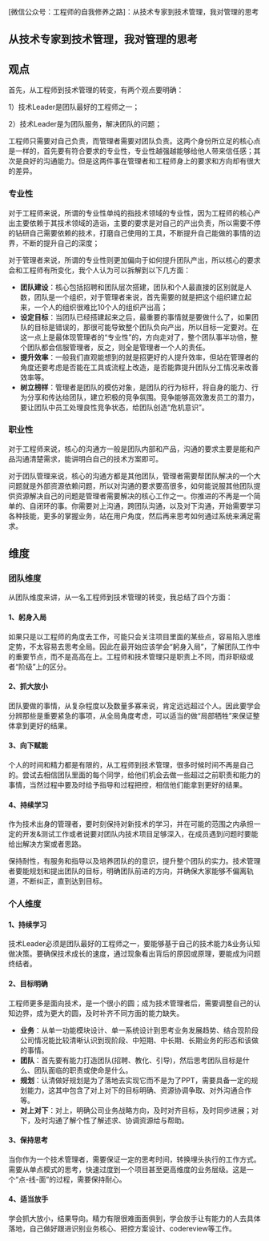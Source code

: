 [微信公众号：工程师的自我修养之路]：从技术专家到技术管理，我对管理的思考



## 从技术专家到技术管理，我对管理的思考

## 观点

首先，从工程师到技术管理的转变，有两个观点要明确：

1）技术Leader是团队最好的工程师之一；

2）技术Leader是为团队服务，解决团队的问题；

工程师只需要对自己负责，而管理者需要对团队负责。这两个身份所立足的核心点是一样的，首先要有符合要求的专业性，专业性越强越能够给他人带来信任感；其次是良好的沟通能力。但是这两件事在管理者和工程师身上的要求和方向却有很大的差异。

### 专业性

   对于工程师来说，所谓的专业性单纯的指技术领域的专业性，因为工程师的核心产出主要依赖于其技术领域的造诣，主要的要求是对自己的产出负责，所以需要不停的钻研自己需要依赖的技术，打磨自己使用的工具，不断提升自己能做的事情的边界，不断的提升自己的深度；

对于管理者来说，所谓的专业性则更加偏向于如何提升团队产出，所以核心的要求会和工程师有所变化，我个人认为可以拆解到以下几方面：

- **团队建设**：核心包括招聘和团队层次搭建，团队和个人最直接的区别就是人数，团队是一个组织，对于管理者来说，首先需要的就是把这个组织建立起来，一个人的组织很难比10个人的组织产出高；
- **设定目标**：当团队已经搭建起来之后，最重要的事情就是要做什么了，如果团队的目标是错误的，那很可能导致整个团队负向产出，所以目标一定要对。在这一点上是最体现管理者的“专业性”的，方向走对了，整个团队事半功倍，整个团队都会信服管理者，反之，则全是管理者一个人的责任。
- **提升效率**：一般我们直观能想到的就是招更好的人提升效率，但站在管理者的角度还要考虑是否能在工具或流程上改造，是否能靠提升团队分工情况来改善效率等。
- **树立榜样**：管理者是团队的模仿对象，是团队的行为标杆，将自身的能力、行为分享和传达给团队，建立积极的竞争氛围。竞争能够高效激发员工的潜力，要让团队中员工处理良性竞争状态，给团队创造“危机意识”。

### 职业性

对于工程师来说，核心的沟通方一般是团队内部和产品，沟通的要求主要是能和产品沟通清楚需求，能讲明白自己的技术方案即可。

对于团队管理来说，核心的沟通方都是其他团队，管理者需要帮团队解决的一个大问题就是外部资源依赖问题，所以对沟通的要求要高很多，如何能说服其他团队提供资源解决自己的问题是管理者需要解决的核心工作之一。你推进的不再是一个简单的、自闭环的事。你需要对上沟通，跨团队沟通，以及对下沟通，开始需要学习各种技能，更多的掌握业务，站在用户角度，然后再来思考如何通过系统来满足需求。





## 维度

### 团队维度

从团队维度来讲，从一名工程师到技术管理的转变，我总结了四个方面：

#### 1、躬身入局

如果只是以工程师的角度去工作，可能只会关注项目里面的某些点，容易陷入思维定势，不太容易去思考全局。因此在最开始应该学会“躬身入局”，了解团队工作中的重要节点，而不是高高在上。工程师和技术管理只是职责上不同，而非职级或者“阶级”上的区分。

#### 2、抓大放小

团队要做的事情，从复杂程度以及数量多寡来说，肯定远远超过个人。因此要学会分辨那些是重要紧急的事项，从全局角度考虑，可以适当的做“局部牺牲”来保证整体拿到更好的结果。

#### 3、向下赋能

个人的时间和精力都是有限的，从工程师到技术管理，很多时候时间不再是自己的。尝试去相信团队里面的每个同学，给他们机会去做一些超过之前职责和能力的事情，当然过程中要及时给予指导和过程把控，相信他们能拿到更好的结果。

#### 4、持续学习 

作为技术出身的管理者，要时刻保持对新技术的学习，并在可能的范围之内承担一定的开发&测试工作或者说要对团队内技术项目足够深入，在成员遇到问题时要能给出解决方案或者思路。

保持耐性，有服务和指导以及培养团队的的意识，提升整个团队的实力。技术管理者要能规划和提出团队的目标，明确团队前进的方向，并确保大家能够不偏离轨道，不断纠正，直到达到目标。



### 个人维度

#### 1、持续学习

技术Leader必须是团队最好的工程师之一，要能够基于自己的技术能力&业务认知做决策。要确保技术成长的速度，通过现象看出背后的原因或原理，要能成为问题终结者。

#### 2、目标明确

工程师更多是面向技术，是一个很小的圆；成为技术管理者后，需要调整自己的认知边界，成为更大的圆，及时补齐不同方面的能力缺失。

- **业务**：从单一功能模块设计、单一系统设计到思考业务发展趋势、结合现阶段公司情况能比较清晰认识到现阶段、中短期、中长期、长期业务的形态和该做的事情。
- **团队**：首先要有能力打造团队(招聘、教化、引导)，然后思考团队目标是什么、团队面临的职责或使命是什么。
- **规划**：认清做好规划是为了落地去实现它而不是为了PPT，需要具备一定的规划能力，这其中包含了对上对下的目标明确、资源协调争取、对外沟通合作等。
- **对上对下**：对上，明确公司业务战略方向，及时对齐目标，及时同步进展；对下，及时沟通了解个性了解述求、协调资源给与帮助。

#### 3、保持思考

当你作为一个技术管理者，需要保证一定的思考时间，转换埋头执行的工作方式。需要从单点模式的思考，快速过度到一个项目甚至更高维度的业务层级。这是一个“点-线-面”的过程，需要保持耐心。

#### 4、适当放手

学会抓大放小，结果导向。精力有限很难面面俱到，学会放手让有能力的人去具体落地，自己做好跟进识别业务核心、把控方案设计、codereview等工作。
